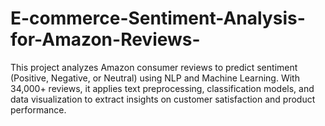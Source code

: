 # E-commerce-Sentiment-Analysis-for-Amazon-Reviews-
This project analyzes Amazon consumer reviews to predict sentiment (Positive, Negative, or Neutral) using NLP and Machine Learning. With 34,000+ reviews, it applies text preprocessing, classification models, and data visualization to extract insights on customer satisfaction and product performance. 

